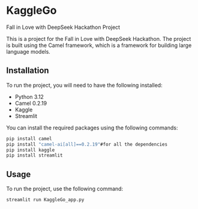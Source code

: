 
# KaggleGo

Fall in Love with DeepSeek Hackathon Project

This is a project for the Fall in Love with DeepSeek Hackathon. The project is built using the Camel framework, which is a framework for building large language models.

## Installation

To run the project, you will need to have the following installed:

- Python 3.12
- Camel 0.2.19
- Kaggle
- Streamlit

You can install the required packages using the following commands:

```bash
pip install camel
pip install "camel-ai[all]==0.2.19"#for all the dependencies
pip install kaggle
pip install streamlit

```

## Usage

To run the project, use the following command:

```bash
streamlit run KaggleGo_app.py
```
